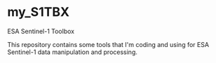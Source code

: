 # my_S1TBX
ESA Sentinel-1 Toolbox


This repository contains some tools that I'm coding and using for ESA Sentinel-1 data manipulation and processing.

